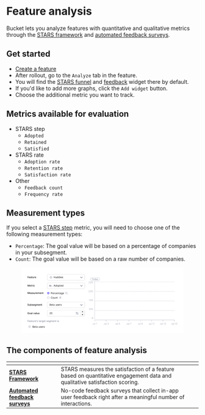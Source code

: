 # Feature analysis

Bucket lets you analyze features with quantitative and qualitative metrics through the [STARS framework](stars-framework.md) and [automated feedback surveys](automated-feedback-surveys.md).&#x20;

## Get started

* [Create a feature](../create-your-first-feature.md)
* After rollout, go to the `Analyze` tab in the feature.
* You will find the [STARS funnel](stars-framework.md) and [feedback](automated-feedback-surveys.md) widget there by default.&#x20;
* If you'd like to add more graphs, click the `Add widget` button.&#x20;
* Choose the additional metric you want to track.&#x20;

## Metrics available for evaluation

* STARS step
  * `Adopted`
  * `Retained`
  * `Satisfied`
* STARS rate
  * `Adoption rate`
  * `Retention rate`
  * `Satisfaction rate`
* Other
  * `Feedback count`
  * `Frequency rate`

## Measurement types

If you select a [STARS step](stars-framework.md) metric, you will need to choose one of the following measurement types:

* `Percentage`: The goal value will be based on a percentage of companies in your subsegment.&#x20;
* `Count`: The goal value will be based on a raw number of companies.&#x20;

<figure><img src="../../.gitbook/assets/Goal Form.png" alt=""><figcaption></figcaption></figure>

## The components of feature analysis&#x20;

<table data-view="cards"><thead><tr><th></th><th></th><th></th></tr></thead><tbody><tr><td><a href="stars-framework.md"><strong>STARS Framework</strong></a></td><td>STARS measures the satisfaction of a feature based on quantitative engagement data and qualitative satisfaction scoring.</td><td></td></tr><tr><td><a href="automated-feedback-surveys.md"><strong>Automated feedback surveys</strong></a></td><td>No-code feedback surveys that collect in-app user feedback right after a meaningful number of interactions.</td><td></td></tr></tbody></table>
